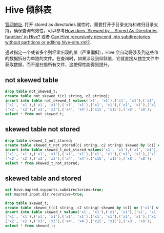 # Hive 倾斜表

[官网地址](https://cwiki.apache.org/confluence/display/Hive/ListBucketing).
打开 stored as directories 属性时，需要打开子目录支持和递归目录支持，确保查询有效性，可以参考[How does 'Skewed by .. Stored As Directories function' in Hive?](https://mapr.com/community/s/question/0D50L00006BIu5HSAT/how-does-skewed-by-stored-as-directories-function-in-hive) 或者 [Can Hive recursively descend into subdirectories without partitions or editing hive-site.xml?](https://stackoverflow.com/a/32529995).

通过指定一个或者多个列经常出现的值（严重偏斜），Hive 会自动将涉及到这些值的数据拆分为单独的文件。在查询时，如果涉及到倾斜值，它就直接从独立文件中获取数据，而不是扫描所有文件，这使得性能得到提升。

## not skewed table

```sql
drop table not_skewed_t;
create table not_skewed_t(c1 string, c2 string);
insert into table not_skewed_t values('x1', 'x1'),('x1', 'x1'),('x1', 'x1'),('x1', 'x1'),('x1', 'x1'),('x1', 'x1'),
('x1', 'x1'),('x1', 'x1'),('x1', 'x1'),('x1', 'x1'),('x1', 'x1'),('x1', 'x1'),('x1', 'x1'),('x1', 'x1'),('x1', 'x1'),
('x2', 'x2'),('x3', 'x3'),('x4', 'x4'),('x15', 'x15'),('x8', 'x8');
select * from not_skewed_t;
```

## skewed table not stored

```sql
drop table skewed_t_not_stored;
create table skewed_t_not_stored(c1 string, c2 string) skewed by (c1) on ('x1');
insert into table skewed_t_not_stored values('x1', 'x1'),('x1', 'x1'),('x1', 'x1'),('x1', 'x1'),('x1', 'x1'),('x1', 'x1'),
('x1', 'x1'),('x1', 'x1'),('x1', 'x1'),('x1', 'x1'),('x1', 'x1'),('x1', 'x1'),('x1', 'x1'),('x1', 'x1'),('x1', 'x1'),
('x2', 'x2'),('x3', 'x3'),('x4', 'x4'),('x15', 'x15'),('x8', 'x8');
select * from skewed_t_not_stored;
```

## skewed table and stored

```sql
set hive.mapred.supports.subdirectories=true;
set mapred.input.dir.recursive=true;

drop table skewed_t;
create table skewed_t(c1 string, c2 string) skewed by (c1) on ('x1') stored as directories;
insert into table skewed_t values('x1', 'x1'),('x1', 'x1'),('x1', 'x1'),('x1', 'x1'),('x1', 'x1'),('x1', 'x1'),
('x1', 'x1'),('x1', 'x1'),('x1', 'x1'),('x1', 'x1'),('x1', 'x1'),('x1', 'x1'),('x1', 'x1'),('x1', 'x1'),('x1', 'x1'),
('x2', 'x2'),('x3', 'x3'),('x4', 'x4'),('x15', 'x15'),('x8', 'x8');
select * from skewed_t;
```


